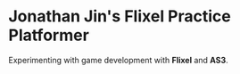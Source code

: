 Jonathan Jin's Flixel Practice Platformer
=========================================

Experimenting with game development with **Flixel** and **AS3**.